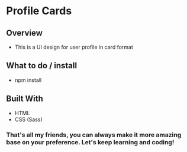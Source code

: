 # Profile Cards

## Overview
- This is a UI design for user profile in card format

## What to do / install
- npm install

## Built With
- HTML
- CSS (Sass)

### That's all my friends, you can always make it more amazing base on your preference. Let's keep learning and coding!

